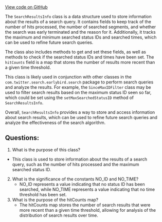[View code on GitHub](https://github.com/misbahsy/the-algorithm/src/java/com/twitter/search/earlybird/search/SearchResultsInfo.java)

The `SearchResultsInfo` class is a data structure used to store information about the results of a search query. It contains fields to keep track of the number of hits processed, the number of searched segments, and whether the search was early terminated and the reason for it. Additionally, it tracks the maximum and minimum searched status IDs and searched times, which can be used to refine future search queries. 

The class also includes methods to get and set these fields, as well as methods to check if the searched status IDs and times have been set. The `hitCounts` field is a map that stores the number of results more recent than a given time threshold. 

This class is likely used in conjunction with other classes in the `com.twitter.search.earlybird.search` package to perform search queries and analyze the results. For example, the `SinceMaxIDFilter` class may be used to filter search results based on the maximum status ID seen so far, which could be set using the `setMaxSearchedStatusID` method of `SearchResultsInfo`. 

Overall, `SearchResultsInfo` provides a way to store and access information about search results, which can be used to refine future search queries and analyze the effectiveness of the search algorithm.
## Questions: 
 1. What is the purpose of this class?
   - This class is used to store information about the results of a search query, such as the number of hits processed and the maximum searched status ID.
2. What is the significance of the constants NO_ID and NO_TIME?
   - NO_ID represents a value indicating that no status ID has been searched, while NO_TIME represents a value indicating that no time threshold has been set.
3. What is the purpose of the hitCounts map?
   - The hitCounts map stores the number of search results that were more recent than a given time threshold, allowing for analysis of the distribution of search results over time.